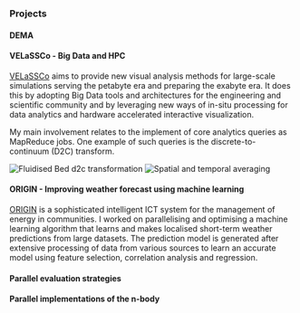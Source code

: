 ### Projects

#### DEMA

#### VELaSSCo - Big Data and HPC

[VELaSSCo](http://velassco.atosresearch.eu/) aims to provide new visual analysis methods for large-scale simulations serving the petabyte era and preparing the exabyte era. It does this by adopting Big Data tools and architectures for the engineering and scientific community and by leveraging new ways of in-situ processing for data analytics and hardware accelerated interactive visualization. 

My main involvement relates to the implement of core analytics queries as MapReduce jobs. One example of such queries is the discrete-to-continuum (D2C) transform.

<img class="thumb" onclick="showImgBox(this);" src="img/velassco/fb-d2c.jpg" alt="Fluidised Bed d2c transformation" />
<img class="thumb" onclick="showImgBox(this);" src="img/velassco/d2c.jpg" alt="Spatial and temporal averaging" />

<div id="imgBox" onclick="hideImgBox(this);">
<span class="helper"></span>
<img id="largeImg" />
</div>


#### ORIGIN - Improving weather forecast using machine learning

[ORIGIN](http://www.origin-energy.eu) is a sophisticated intelligent ICT system for the management of energy in communities. I worked on parallelising and optimising a machine learning algorithm that learns and makes localised short-term weather predictions from large datasets. The prediction model is generated after extensive processing of data from various sources to learn an accurate model using feature selection, correlation analysis and regression.


#### Parallel evaluation strategies


#### Parallel implementations of the n-body 

